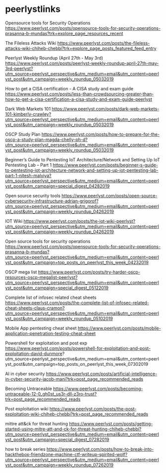 # peerlystlinks

Opensource tools for Security Operations  https://www.peerlyst.com/posts/opensource-tools-for-security-operations-prasanna-b-mundas?trk=explore_page_resources_recent   

The Fileless Attacks Wiki  https://www.peerlyst.com/posts/the-fileless-attacks-wiki-chiheb-chebbi?trk=explore_page_posts_featured_feed_entry   

Peerlyst Weekly Roundup (April 27th - May 3rd) https://www.peerlyst.com/posts/peerlyst-weekly-roundup-april-27th-may-3rd-peerlyst?utm_source=peerlyst_perspective&utm_medium=email&utm_content=peerlyst_post&utm_campaign=weekly_roundup_05032019 

<Crowdsourcing> How to get a CISA certification - A CISA study and exam guide https://www.peerlyst.com/posts/less-than-crowdsourcing-greater-than-how-to-get-a-cisa-certification-a-cisa-study-and-exam-guide-peerlyst

Dark Web Markets 101 https://www.peerlyst.com/posts/dark-web-markets-101-kimberly-crawley?utm_source=peerlyst_perspective&utm_medium=email&utm_content=peerlyst_post&utm_campaign=weekly_roundup_05032019 

OSCP Study Plan https://www.peerlyst.com/posts/how-to-prepare-for-the-oscp-a-study-plan-magda-chelly-ph-d?utm_source=peerlyst_perspective&utm_medium=email&utm_content=peerlyst_post&utm_campaign=weekly_roundup_05032019

Beginner’s Guide to Pentesting IoT Architecture/Network and Setting Up IoT Pentesting Lab – Part 1 https://www.peerlyst.com/posts/beginner-s-guide-to-pentesting-iot-architecture-network-and-setting-up-iot-pentesting-lab-part-1-nitesh-malviya?utm_source=peerlyst_perspective&utm_medium=email&utm_content=peerlyst_post&utm_campaign=special_digest_04282019

Open source security tools https://www.peerlyst.com/posts/open-source-cybersecurity-infrastructure-adrian-grigorof?utm_source=peerlyst_perspective&utm_medium=email&utm_content=peerlyst_post&utm_campaign=weekly_roundup_04262019

IOT Wiki https://www.peerlyst.com/posts/the-iot-wiki-peerlyst?utm_source=peerlyst_perspective&utm_medium=email&utm_content=peerlyst_post&utm_campaign=weekly_roundup_04262019

Open source tools for security operations 
https://www.peerlyst.com/posts/opensource-tools-for-security-operations-prasanna-b-mundas?utm_source=peerlyst_perspective&utm_medium=email&utm_content=peerlyst_post&utm_campaign=top_posts_on_peerlyst_this_week_04232019

OSCP mega list https://www.peerlyst.com/posts/try-harder-oscp-resources-oscp-megalist-peerlyst?utm_source=peerlyst_perspective&utm_medium=email&utm_content=peerlyst_post&utm_campaign=special_digest_05122019

Complete list of infosec related cheat sheets
https://www.peerlyst.com/posts/the-complete-list-of-infosec-related-cheat-sheets-claus-cramon?utm_source=peerlyst_perspective&utm_medium=email&utm_content=peerlyst_post&utm_campaign=weekly_roundup_05102019

Mobile App pentesting cheat sheet https://www.peerlyst.com/posts/mobile-application-penetration-testing-cheat-sheet

Powershell for exploitation and post exp
https://www.peerlyst.com/posts/powershell-for-exploitation-and-post-exploitation-david-dunmore?
utm_source=peerlyst_perspective&utm_medium=email&utm_content=peerlyst_post&utm_campaign=top_posts_on_peerlyst_this_week_07302019

AI in cyber security
https://www.peerlyst.com/posts/artificial-intelligence-in-cyber-security-jacob-mani?trk=post_page_recommended_reads

Becoming Untraceable
https://www.peerlyst.com/posts/becoming-untraceable-12-0_gh0st_us3r-dll-z3ro-trust?trk=post_page_recommended_reads

Post exploitation wiki
https://www.peerlyst.com/posts/the-post-exploitation-wiki-chiheb-chebbi?trk=post_page_recommended_reads

mittre att&ck for threat hunting
https://www.peerlyst.com/posts/getting-started-using-mitre-att-and-ck-for-threat-hunting-chiheb-chebbi?utm_source=peerlyst_perspective&utm_medium=email&utm_content=peerlyst_post&utm_campaign=special_digest_07282019

how to break series
https://www.peerlyst.com/posts/how-to-break-into-hackthebox-friendzone-machine-ctf-writeup-spirited-wolf?utm_source=peerlyst_perspective&utm_medium=email&utm_content=peerlyst_post&utm_campaign=weekly_roundup_07262019

